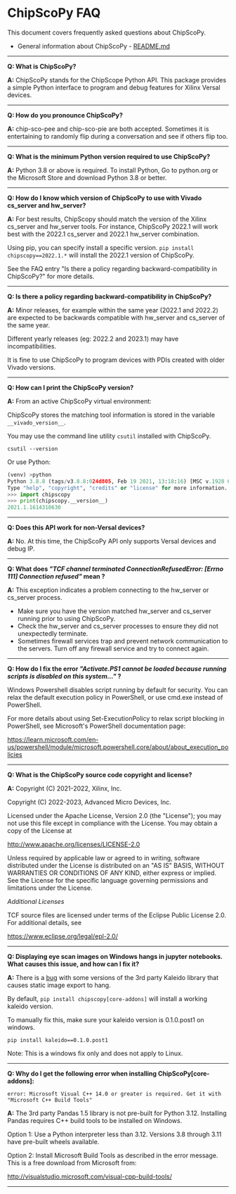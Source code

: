 # ChipScoPy FAQ

This document covers frequently asked questions about ChipScoPy.

- General information about ChipScoPy - [README.md](README.md)


---
**Q: What is ChipScoPy?**

**A:** ChipScoPy stands for the ChipScope Python API. This package provides a simple Python interface to program and debug features for Xilinx Versal devices.


---
**Q: How do you pronounce ChipScoPy?**

**A:** chip-sco-pee and chip-sco-pie are both accepted. Sometimes it is entertaining to randomly flip during a conversation and see if others flip too.


---
**Q: What is the minimum Python version required to use ChipScoPy?**

**A:** Python 3.8 or above is required. To install Python, Go to python.org or the Microsoft Store and download Python 3.8 or better. 


---
**Q: How do I know which version of ChipScoPy to use with Vivado cs_server and hw_server?**

**A:** For best results, ChipScopy should match the version of the Xilinx cs_server and hw_server tools. For instance, ChipScoPy 2022.1 will work best with the 2022.1 cs_server and 2022.1 hw_server combination. 

Using pip, you can specify install a specific version. `pip install chipscopy==2022.1.*` will install the 2022.1 version of ChipScoPy.

See the FAQ entry "Is there a policy regarding backward-compatibility in ChipScoPy?" for more details.


---
**Q: Is there a policy regarding backward-compatibility in ChipScoPy?**

**A:** Minor releases, for example within the same year (2022.1 and 2022.2) are expected to be backwards compatible with hw_server and cs_server of the same year. 

Different yearly releases (eg: 2022.2 and 2023.1) may have incompatibilities. 

It is fine to use ChipScoPy to program devices with PDIs created with older Vivado versions.


---
**Q: How can I print the ChipScoPy version?**

**A:** From an active ChipScoPy virtual environment:

ChipScoPy stores the matching tool information is stored in the variable `__vivado_version__`.

You may use the command line utility `csutil` installed with ChipScoPy.
```
csutil --version
```

Or use Python:

```python
(venv) >python
Python 3.8.8 (tags/v3.8.8:024d805, Feb 19 2021, 13:18:16) [MSC v.1928 64 bit (AMD64)] on win32
Type "help", "copyright", "credits" or "license" for more information.
>>> import chipscopy
>>> print(chipscopy.__version__)
2021.1.1614310630
```

---
**Q: Does this API work for non-Versal devices?**

**A:** No. At this time, the ChipScoPy API only supports Versal devices and debug IP.

---
**Q: What does *"TCF channel terminated ConnectionRefusedError: [Errno 111] Connection refused"* mean ?**

**A:** This exception indicates a problem connecting to the hw_server or cs_server process.

- Make sure you have the version matched hw_server and cs_server running prior to using ChipScoPy.
- Check the hw_server and cs_server processes to ensure they did not unexpectedly terminate.
- Sometimes firewall services trap and prevent network communication to the servers. Turn off any firewall service and try to connect again.

---
**Q: How do I fix the error *"Activate.PS1 cannot be loaded because running scripts is disabled on this system..."* ?**

Windows Powershell disables script running by default for security. You can relax the default execution policy in PowerShell, or use cmd.exe instead of PowerShell.

For more details about using Set-ExecutionPolicy to relax script blocking in PowerShell, see Microsoft's PowerShell documentation page:

https://learn.microsoft.com/en-us/powershell/module/microsoft.powershell.core/about/about_execution_policies

---
**Q: What is the ChipScoPy source code copyright and license?**

**A:** 
Copyright (C) 2021-2022, Xilinx, Inc.

Copyright (C) 2022-2023, Advanced Micro Devices, Inc.

Licensed under the Apache License, Version 2.0 (the "License"); you may not use this file except in compliance with the License. You may obtain a copy of the License at

http://www.apache.org/licenses/LICENSE-2.0

Unless required by applicable law or agreed to in writing, software distributed under the License is distributed on an "AS IS" BASIS, WITHOUT WARRANTIES OR CONDITIONS OF ANY KIND, either express or implied. See the License for the specific language governing permissions and limitations under the License.

*Additional Licenses*

TCF source files are licensed under terms of the Eclipse Public License 2.0. For additional details, see

https://www.eclipse.org/legal/epl-2.0/

---
**Q: Displaying eye scan images on Windows hangs in jupyter notebooks. What causes this issue, and how can I fix it?**

**A:** There is a [bug](https://github.com/plotly/Kaleido/issues/150) with some versions of the 3rd party Kaleido library that causes static image export to hang.

By default, `pip install chipscopy[core-addons]` will install a working kaleido version.

To manually fix this, make sure your kaleido version is 0.1.0.post1 on windows.

`pip install kaleido==0.1.0.post1`

Note: This is a windows fix only and does not apply to Linux.


---
**Q: Why do I get the following error when installing ChipScoPy[core-addons]:**

    error: Microsoft Visual C++ 14.0 or greater is required. Get it with "Microsoft C++ Build Tools"


**A:**
The 3rd party Pandas 1.5 library is not pre-built for Python 3.12. Installing Pandas requires C++ build tools to be installed on Windows.

Option 1: Use a Python interpreter less than 3.12. Versions 3.8 through 3.11 have pre-built wheels available.

Option 2: Install Microsoft Build Tools as described in the error message. This is a free download from Microsoft from:

http://visualstudio.microsoft.com/visual-cpp-build-tools/

---
